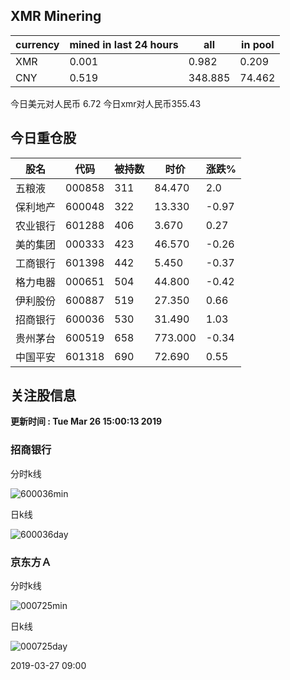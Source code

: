 ## XMR Minering

|currency|mined in last 24 hours|all|in pool|
|---|---|---|---|
|XMR|0.001|0.982|0.209|
|CNY|0.519|348.885|74.462|

今日美元对人民币 6.72	今日xmr对人民币355.43


## 今日重仓股 

|股名|代码|被持数|时价|涨跌%|
|---|---|---|---|---|
|五粮液|000858|311|84.470|2.0|
|保利地产|600048|322|13.330|-0.97|
|农业银行|601288|406|3.670|0.27|
|美的集团|000333|423|46.570|-0.26|
|工商银行|601398|442|5.450|-0.37|
|格力电器|000651|504|44.800|-0.42|
|伊利股份|600887|519|27.350|0.66|
|招商银行|600036|530|31.490|1.03|
|贵州茅台|600519|658|773.000|-0.34|
|中国平安|601318|690|72.690|0.55|

## 关注股信息
**更新时间 : Tue Mar 26 15:00:13 2019**
### 招商银行 
分时k线

![600036min](http://image.sinajs.cn/newchart/min/n/sh600036.gif)

日k线

![600036day](http://image.sinajs.cn/newchart/daily/n/sh600036.gif)

### 京东方Ａ 
分时k线

![000725min](http://image.sinajs.cn/newchart/min/n/sz000725.gif)

日k线

![000725day](http://image.sinajs.cn/newchart/daily/n/sz000725.gif)

2019-03-27 09:00